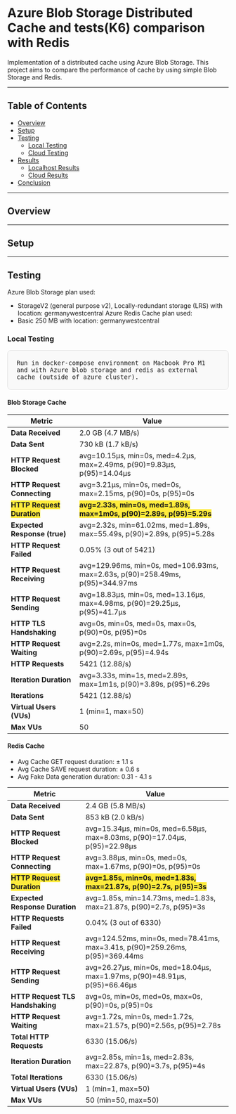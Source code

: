 # Azure Blob Storage Distributed Cache and tests(K6) comparison with Redis 

Implementation of a distributed cache using Azure Blob Storage. 
This project aims to compare the performance of cache by using simple Blob Storage and Redis.

---

## Table of Contents

- [Overview](#overview)
- [Setup](#setup)
- [Testing](#testing)
    - [Local Testing](#local-testing)
    - [Cloud Testing](#cloud-testing)
- [Results](#results)
    - [Localhost Results](#localhost-results)
    - [Cloud Results](#cloud-results)
- [Conclusion](#conclusion)

---

## Overview

---

## Setup

---

## Testing
Azure Blob Storage plan used:
- StorageV2 (general purpose v2), Locally-redundant storage (LRS) with location: germanywestcentral
Azure Redis Cache plan used:
- Basic 250 MB with location: germanywestcentral

### Local Testing
<div style="background-color: #f9f9f9; padding: 20px; border-radius: 8px; border: 1px solid #ddd; font-family: monospace;">
Run in docker-compose environment on Macbook Pro M1 and with Azure blob storage and redis as external cache (outside of azure cluster). 
</div>

#### Blob Storage Cache

| Metric                          | Value                    |
|---------------------------------|--------------------------|
| **Data Received**               | 2.0 GB (4.7 MB/s)       |
| **Data Sent**                   | 730 kB (1.7 kB/s)       |
| **HTTP Request Blocked**        | avg=10.15µs, min=0s, med=4.2µs, max=2.49ms, p(90)=9.83µs, p(95)=14.04µs |
| **HTTP Request Connecting**     | avg=3.21µs, min=0s, med=0s, max=2.15ms, p(90)=0s, p(95)=0s             |
| <span style="background-color: #ffeb3b; font-weight: bold;">**HTTP Request Duration**</span> | <span style="background-color: #ffeb3b; font-weight: bold;">avg=2.33s, min=0s, med=1.89s, max=1m0s, p(90)=2.89s, p(95)=5.29s</span> |
| **Expected Response (true)**    | avg=2.32s, min=61.02ms, med=1.89s, max=55.49s, p(90)=2.89s, p(95)=5.28s |
| **HTTP Request Failed**         | 0.05% (3 out of 5421)   |
| **HTTP Request Receiving**      | avg=129.96ms, min=0s, med=106.93ms, max=2.63s, p(90)=258.49ms, p(95)=344.97ms |
| **HTTP Request Sending**        | avg=18.83µs, min=0s, med=13.16µs, max=4.98ms, p(90)=29.25µs, p(95)=41.7µs |
| **HTTP TLS Handshaking**        | avg=0s, min=0s, med=0s, max=0s, p(90)=0s, p(95)=0s                     |
| **HTTP Request Waiting**        | avg=2.2s, min=0s, med=1.77s, max=1m0s, p(90)=2.69s, p(95)=4.94s        |
| **HTTP Requests**               | 5421 (12.88/s)          |
| **Iteration Duration**          | avg=3.33s, min=1s, med=2.89s, max=1m1s, p(90)=3.89s, p(95)=6.29s       |
| **Iterations**                  | 5421 (12.88/s)          |
| **Virtual Users (VUs)**         | 1 (min=1, max=50)       |
| **Max VUs**                     | 50                      |


#### Redis Cache

* Avg Cache GET request duration: ± 1.1 s
* Avg Cache SAVE request duration: ± 0.6 s
* Avg Fake Data generation duration: 0.31 - 4.1 s

| Metric                                | Value                                                                                                                              |
|---------------------------------------|------------------------------------------------------------------------------------------------------------------------------------|
| **Data Received**                     | 2.4 GB (5.8 MB/s)                                                                                                                  |
| **Data Sent**                         | 853 kB (2.0 kB/s)                                                                                                                  |
| **HTTP Request Blocked**              | avg=15.34µs, min=0s, med=6.58µs, max=8.03ms, p(90)=17.04µs, p(95)=22.98µs                                                          |
| **HTTP Request Connecting**           | avg=3.88µs, min=0s, med=0s, max=1.67ms, p(90)=0s, p(95)=0s                                                                         |
|  <span style="background-color: #ffeb3b; font-weight: bold;">**HTTP Request Duration**</span> | <span style="background-color: #ffeb3b; font-weight: bold;">avg=1.85s, min=0s, med=1.83s, max=21.87s, p(90)=2.7s, p(95)=3s </span> |
| **Expected Response Duration**        | avg=1.85s, min=14.73ms, med=1.83s, max=21.87s, p(90)=2.7s, p(95)=3s                                                                |
| **HTTP Requests Failed**              | 0.04% (3 out of 6330)                                                                                                              |
| **HTTP Request Receiving**            | avg=124.52ms, min=0s, med=78.41ms, max=3.41s, p(90)=259.26ms, p(95)=369.44ms                                                       |
| **HTTP Request Sending**              | avg=26.27µs, min=0s, med=18.04µs, max=1.97ms, p(90)=48.91µs, p(95)=66.46µs                                                         |
| **HTTP Request TLS Handshaking**      | avg=0s, min=0s, med=0s, max=0s, p(90)=0s, p(95)=0s                                                                                 |
| **HTTP Request Waiting**              | avg=1.72s, min=0s, med=1.72s, max=21.57s, p(90)=2.56s, p(95)=2.78s                                                                 |
| **Total HTTP Requests**               | 6330 (15.06/s)                                                                                                                     |
| **Iteration Duration**                | avg=2.85s, min=1s, med=2.83s, max=22.87s, p(90)=3.7s, p(95)=4s                                                                     |
| **Total Iterations**                  | 6330 (15.06/s)                                                                                                                     |
| **Virtual Users (VUs)**               | 1 (min=1, max=50)                                                                                                                  |
| **Max VUs**                           | 50 (min=50, max=50)                                                                                                                |


